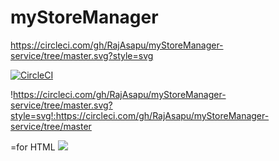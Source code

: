 # myStoreManager
https://circleci.com/gh/RajAsapu/myStoreManager-service/tree/master.svg?style=svg

[![CircleCI](https://circleci.com/gh/RajAsapu/myStoreManager-service/tree/master.svg?style=svg)](https://circleci.com/gh/RajAsapu/myStoreManager-service/tree/master)

!https://circleci.com/gh/RajAsapu/myStoreManager-service/tree/master.svg?style=svg!:https://circleci.com/gh/RajAsapu/myStoreManager-service/tree/master

=for HTML <a href="https://circleci.com/gh/RajAsapu/myStoreManager-service/tree/master"><img src="https://circleci.com/gh/RajAsapu/myStoreManager-service/tree/master.svg?style=svg"></a>
